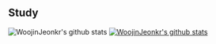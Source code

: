 ## Study
 ![WoojinJeonkr's github stats](https://github-readme-stats.vercel.app/api?username=WoojinJeonkr&show_icons=true)
 [![WoojinJeonkr's github stats](https://github-readme-stats.vercel.app/api/top-langs/?username=WoojinJeonkr&show_icons=true&hide_border=true&title_color=004386&icon_color=004386&layout=compact)](https://github.com/WoojinJeonkr)   
